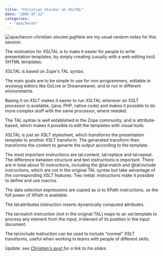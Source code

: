 ```yaml
---
title: "Christian Stocker on XSLTAL"
date: "2005-07-22"
categories: 
  - "apachecon"
---
```


![apachecon-christian-stocker.jpg](images/apachecon-christian-stocker.jpg)Here are my usual random notes for this session.

The motivation for XSLTAL is to make it easier for people to write presentation templates, by simply creating (usually with a web editing tool) XHTML templates.

XSLTAL is based on Zope's TAL syntax.

The main goals are to be simple to use for non-programmers, editable in wysiwyg editors like GoLive or Dreamweaver, and to run in different environments.

Basing it on XSLT makes it easier to run XSLTAL wherever an XSLT processor is available, (java, PHP, native code) and makes it possible to do more complex stuff with the same processor, where needed.

The TAL syntax is well established in the Zope community, and is attribute-based, which makes it possible to edit the templates with visual tools.

XSLTAL is just an XSLT stylesheet, which transforms the presentation template to another XSLT transform. The generated transform then transforms the content to generte the output according to the template.

The most important instructions are tal:content, tal:replace and tal:repeat. The difference between structure and text instructions is important. There are in total about 10 instructions, including the @tal:match and @tal:include instructions, which are not in the original TAL syntax but take advantage of the corresponding XSLT features. Two metal: instructions make it possible to define and use macros.

The data selection expressions are copied as is to XPath instructions, so the full power of XPath is available.

The tal:attributes instruction inserts dynamically computed attributes.

The tal:match instruction (not in the original TAL) maps to an xsl:template to process any element from the input, irrelevant of its position in the input document.

The tal:include instruction can be used to include "normal" XSLT transforms, useful when working in teams with people of different skills.

_Update: see [Christian's post](http://blog.bitflux.ch/archive/2005/07/22/xsltal-instant-xslt-for-everyone-slides-online.html) for a link to his slides._
